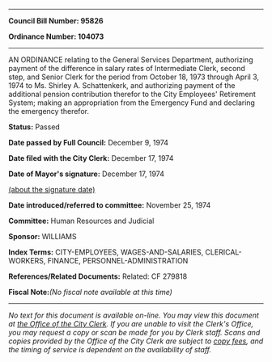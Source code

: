 

********

**Council Bill Number: 95826**
   
**Ordinance Number: 104073**
********

 AN ORDINANCE relating to the General Services Department, authorizing payment of the difference in salary rates of Intermediate Clerk, second step, and Senior Clerk for the period from October 18, 1973 through April 3, 1974 to Ms. Shirley A. Schattenkerk, and authorizing payment of the additional pension contribution therefor to the City Employees' Retirement System; making an appropriation from the Emergency Fund and declaring the emergency therefor.

**Status:** Passed
   
**Date passed by Full Council:** December 9, 1974
   
**Date filed with the City Clerk:** December 17, 1974
   
**Date of Mayor's signature:** December 17, 1974
   
[(about the signature date)](/~public/approvaldate.htm)
   
   
   
**Date introduced/referred to committee:** November 25, 1974
   
**Committee:** Human Resources and Judicial
   
**Sponsor:** WILLIAMS
   
   
**Index Terms:** CITY-EMPLOYEES, WAGES-AND-SALARIES, CLERICAL-WORKERS, FINANCE, PERSONNEL-ADMINISTRATION

**References/Related Documents:** Related: CF 279818

**Fiscal Note:**_(No fiscal note available at this time)_
********

_No text for this document is available on-line. You may view this document at [the Office of the City Clerk](http://www.seattle.gov/leg/clerk/contactUs.htm). If you are unable to visit the Clerk's Office, you may request a copy or scan be made for you by Clerk staff. Scans and copies provided by the Office of the City Clerk are subject to [copy fees](http://clerk.seattle.gov/~public/clerkfees.htm), and the timing of service is dependent on the availability of staff._

